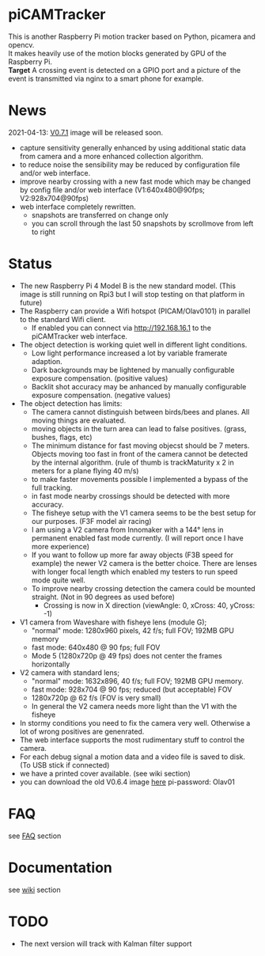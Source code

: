 # piCAMTracker
This is another Raspberry Pi motion tracker based on Python, picamera and opencv.   
It makes heavily use of the motion blocks generated by GPU of the Raspberry Pi.   
**Target** A crossing event is detected on a GPIO port and a picture of the event is transmitted via nginx to a smart phone for example.
# News
2021-04-13: [V0.7.1](https://drive.google.com/) image will be released soon.

* capture sensitivity generally enhanced by using additional static data from camera and a more enhanced collection algorithm.
* to reduce noise the sensibility may be reduced by configuration file and/or web interface.
* improve nearby crossing with a new fast mode which may be changed by config file and/or web interface (V1:640x480@90fps; V2:928x704@90fps)
* web interface completely rewritten.
  * snapshots are transferred on change only
  * you can scroll through the last 50 snapshots by scrollmove from left to right
 
# Status
* The new Raspberry Pi 4 Model B is the new standard model. (This image is still running on Rpi3 but I will stop testing on that platform in future)
* The Raspberry can provide a Wifi hotspot (PICAM/Olav0101) in parallel to the standard Wifi client.
  * If enabled you can connect via http://192.168.16.1 to the piCAMTracker web interface. 
* The object detection is working quiet well in different light conditions.
  * Low light performance increased a lot by variable framerate adaption.
  * Dark backgrounds may be lightened by manually configurable exposure compensation. (positive values)
  * Backlit shot accuracy may be anhanced by manually configurable exposure compensation. (negative values)
* The object detection has limits: 
  * The camera cannot distinguish between birds/bees and planes. All moving things are evaluated.
  * moving objects in the turn area can lead to false positives. (grass, bushes, flags, etc)
  * The minimum distance for fast moving objecst should be 7 meters. Objects moving too fast in front of the camera cannot be detected by the internal algorithm. (rule of thumb is trackMaturity x 2 in meters for a plane flying 40 m/s)
  * to make faster movements possible I implemented a bypass of the full tracking.
  * in fast mode nearby crossings should be detected with more accuracy.
  * The fisheye setup with the V1 camera seems to be the best setup for our purposes. (F3F model air racing)
  * I am using a V2 camera from Innomaker with a 144° lens in permanent enabled fast mode currently. (I will report once I have more experience)
  * If you want to follow up more far away objects (F3B speed for example) the newer V2 camera is the better choice. There are lenses with longer focal length which enabled my testers to run speed mode quite well.
  * To improve nearby crossing detection the camera could be mounted straight. (Not in 90 degrees as used before)
    * Crossing is now in X direction (viewAngle: 0, xCross: 40, yCross: -1)  
* V1 camera from Waveshare with fisheye lens (module G);
  * "normal" mode: 1280x960 pixels, 42 f/s; full FOV; 192MB GPU memory
  * fast mode: 640x480 @ 90 fps; full FOV
  * Mode 5 (1280x720p @ 49 fps) does not center the frames horizontally
* V2 camera with standard lens;
  * "normal" mode: 1632x896, 40 f/s; full FOV; 192MB GPU memory.
  * fast mode: 928x704 @ 90 fps; reduced (but acceptable) FOV  
  * 1280x720p @ 62 f/s (FOV is very small)
  * In general the V2 camera needs more light than the V1 with the fisheye
* In stormy conditions you need to fix the camera very well. Otherwise a lot of wrong positives are genenrated.
* The web interface supports the most rudimentary stuff to control the camera.
* For each debug signal a motion data and a video file is saved to disk. (To USB stick if connected)   
* we have a printed cover available. (see wiki section)
* you can download the old V0.6.4 image [here](https://drive.google.com/file/d/1xuHntIMFQ1BPVGnHj9Ad_DN_oLKLxGlQ/view?usp=sharing)
  pi-password: Olav01


# FAQ
see [FAQ](https://github.com/barney-NG/piCAMTracker/wiki/FAQ) section

# Documentation
see [wiki](https://github.com/barney-NG/piCAMTracker/wiki) section

# TODO
* The next version will track with Kalman filter support
